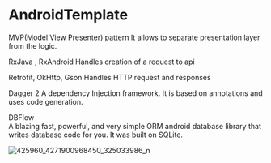 # AndroidTemplate

MVP(Model View Presenter) pattern
It allows to separate presentation layer from the logic.

RxJava , RxAndroid
Handles creation of a request to api

Retrofit, OkHttp, Gson
Handles HTTP request and responses

Dagger 2
A dependency Injection framework. It is based on annotations and uses code generation.

DBFlow	
A blazing fast, powerful, and very simple ORM android database library that writes database code for you. It was built on SQLite.

![425960_4271900968450_325033986_n](https://cloud.githubusercontent.com/assets/10010236/19834562/7aca80c8-9e9f-11e6-96c5-36a7db70f8cd.jpg)
